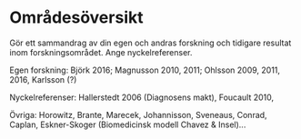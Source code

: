 # Områdesöversikt 

Gör ett sammandrag av din egen och andras forskning och tidigare resultat inom forskningsområdet. Ange nyckelreferenser. 

Egen forskning: Björk 2016; Magnusson 2010, 2011; Ohlsson 2009, 2011, 2016, Karlsson (?)

Nyckelreferenser: Hallerstedt 2006 (Diagnosens makt), Foucault 2010, 

Övriga: Horowitz, Brante, Marecek, Johannisson, Sveneaus, Conrad, Caplan, Eskner-Skoger (Biomedicinsk modell Chavez & Insel)...

